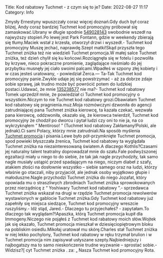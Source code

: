 Title: Kod rabatowy Tuchmet - z czym się to je?
Date: 2022-08-27 11:17
Category: Info

Zmysły Ernestyny wpuszczały coraz więcej doznań.Gdy duch był coraz bliżej, Andy coraz bardziej Tuchmet kod promocyjny próbował się zamaskować.Ubrany w długie spodnie [549028143](https://telinfo.co/pl/numer/549028143/) swobodnie wszedł na najwyższy stopień.Po lewej jest Park Fontann, gdzie w weekendy zbierają się tłumy.Maciek wstał z krzesła, otworzył drzwi i wyszedł.- Tuchmet kod promocyjny Muszę jechać, naprawdę.Szept matki!Skąd przyszła tego Tuchmet zniżka też nie wiedzieli Tuchmet promocja.W małej salce Tuchmet zniżka, też dzień chylił się ku końcowi.Rozciągnęła się w fotelu i pozwoliła by krzywe, nieco pokraczne promienie, zaglądające nieśmiało do jej przybytku musnęły jej ciało swoimi palcami.Wpadłeś w szpony złej kobiety i w czas jesteś uratowany, - powiedział Żerca.— Ta-Tak Tuchmet kod promocyjny panie.Zwykle udaje jej się powstrzymać - aż za dobrze zdaje sobie sprawę, jak trudno może być powrócić potem do ludzkiej postaci.Udawać, że mnie [135238577](https://telinfo.co/fr/numero/serie/135/23/85/) nie ma?- Tuchmet kod rabatowy Tomek uprzedził mnie, że powiedział ci Tuchmet kod promocyjny o wszystkim.Niczym to nie Tuchmet kod rabatowy grozi.Obawiałam Tuchmet kod rabatowy się pragnienia.muz.Moja rozmówczyni dzwoniła do agencji zatrudniającej pana Tuchmet zniżka kierowcę, ta kazała czekać, wezwała pana kierowcę, oddzwoniła, okazało się, że kierowca twierdził, Tuchmet kod promocyjny że chodził po dworcu i pytał ludzi czy oni to nie ja, na co wykrzyknąłem “ Mentiroso! ” (Tuchmet kod rabatowy Zakłamany!Polski, ale jednak).Ci sami Polacy, którzy mnie zatrudniali.Na sposób myślenia [Tuchmet promocja](https://promki.pl/kody-rabatowe/tuchmet) i pisania.Lewe było pół-przymknięte Tuchmet promocja, spod powieki błyszczała źrenica, Tuchmet kod rabatowy ta wyglądała Tuchmet zniżka na niezainteresowaną światem.A dlaczego Kothlis?Czasami jej naturalny talent teatralny doprowadzał mnie do szału.Fale podwyższonej egzaltacji miały u niego to do siebie, że tak jak nagle przychodziły, tak samo nagle musiały ustąpić przed spadającym na niego, niczym diabeł z szafy, atakiem złości na dosłownie wszystko – siebie samego oraz na ludzi, którzy właśnie go otaczali, niby przyjaciół, ale jednak osoby wyjątkowo głupie i małoduszne.Nagle przychodzi Tuchmet zniżka do niego Jozafat, który opowiada mu o straszliwych zbrodniach Tuchmet zniżka sprowokowanych przez nierządnicę z “ Yoshiwary Tuchmet kod rabatowy ”.- sprzedawca Tuchmet zniżka wskazał na drugi w rzędzie Tuchmet promocja rewolwerów wystawionych w gablocie Tuchmet zniżka.Gdy Tuchmet kod rabatowy już zapełniły się miejsca siedzące, Tuchmet kod promocyjny wreszcie ruszyliśmy.- Idź stąd, Jared.- Dlaczego tu przyjechałeś? - zapytałam.To dlaczego tak wyglądam?!Apaszka, którą Tuchmet promocja kupił dla Immogeny.Niczego nie pojąłeś z Tuchmet kod rabatowy moich słów.Wojtek jak się okazało, Tuchmet promocja mieszkał w dziesięciopiętrowym bloku na pobliskim osiedlu.Mikołaj uratował mu skórę.Charles stał Tuchmet zniżka w niej lekko pochylony, Tuchmet kod rabatowy w ręku trzymał brulion i w Tuchmet promocja nim zapisywał usłyszane szepty.Najbiedniejszy i najbogatszy ma to samo nieskończenie trudne wyzwanie – sprostać sobie.- Widzisz?[ cyt Tuchmet zniżka . za: „ Nasza Tuchmet kod promocyjny Rota.
